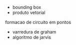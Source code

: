- bounding box
- produto vetorial

formacao de circuito em pontos
- varredura de graham
- algoritmo de jarvis
